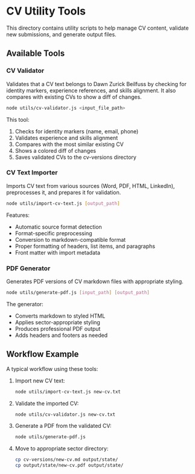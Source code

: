 # CV Utility Tools

This directory contains utility scripts to help manage CV content, validate new submissions, and generate output files.

## Available Tools

### CV Validator

Validates that a CV text belongs to Dawn Zurick Beilfuss by checking for identity markers, experience references, and skills alignment. It also compares with existing CVs to show a diff of changes.

```bash
node utils/cv-validator.js <input_file_path>
```

This tool:
1. Checks for identity markers (name, email, phone)
2. Validates experience and skills alignment
3. Compares with the most similar existing CV
4. Shows a colored diff of changes
5. Saves validated CVs to the cv-versions directory

### CV Text Importer

Imports CV text from various sources (Word, PDF, HTML, LinkedIn), preprocesses it, and prepares it for validation.

```bash
node utils/import-cv-text.js [output_path]
```

Features:
- Automatic source format detection
- Format-specific preprocessing
- Conversion to markdown-compatible format
- Proper formatting of headers, list items, and paragraphs
- Front matter with import metadata

### PDF Generator

Generates PDF versions of CV markdown files with appropriate styling.

```bash
node utils/generate-pdf.js [input_path] [output_path]
```

The generator:
- Converts markdown to styled HTML
- Applies sector-appropriate styling
- Produces professional PDF output
- Adds headers and footers as needed

## Workflow Example

A typical workflow using these tools:

1. Import new CV text:
   ```bash
   node utils/import-cv-text.js new-cv.txt
   ```

2. Validate the imported CV:
   ```bash
   node utils/cv-validator.js new-cv.txt
   ```

3. Generate a PDF from the validated CV:
   ```bash
   node utils/generate-pdf.js
   ```

4. Move to appropriate sector directory:
   ```bash
   cp cv-versions/new-cv.md output/state/
   cp output/state/new-cv.pdf output/state/
   ```